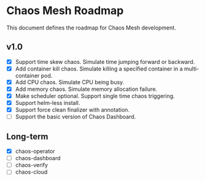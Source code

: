 # Chaos Mesh Roadmap

This document defines the roadmap for Chaos Mesh development.

## v1.0
- [x] Support time skew chaos. Simulate time jumping forward or backward.
- [x] Add container kill chaos. Simulate killing a specified container in a multi-container pod.
- [x] Add CPU chaos. Simulate CPU being busy.
- [x] Add memory chaos. Simulate memory allocation failure.
- [x] Make scheduler optional. Support single time chaos triggering.
- [x] Support helm-less install.
- [x] Support force clean finalizer with annotation.
- [ ] Support the basic version of Chaos Dashboard.

## Long-term

- [x] chaos-operator
- [ ] chaos-dashboard
- [ ] chaos-verify
- [ ] chaos-cloud
